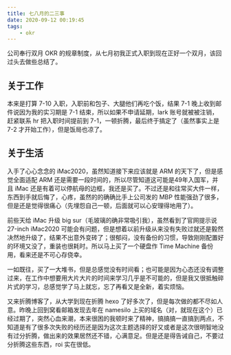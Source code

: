 ```yaml
---
title: 七八月的二三事
date: 2020-09-12 00:19:45
tags:
    - okr
---
```


公司奉行双月 OKR  的规章制度，从七月初我正式入职到现在正好一个双月，该回过头去做些总结了。

## 关于工作

本来是打算 7-10 入职，入职前和包子、大腿他们再吃个饭，结果 7-1 晚上收到邮件说因为我的实习期是 7-1 结束，所以如果不申请延期，lark 账号就被被注销，赶紧联系 hr 把入职时间提前到 7-1，一顿折腾，最后终于搞定了（虽然事实上是 7-2 才开始工作），但是饭局也凉了。

## 关于生活

入手了心心念念的 iMac2020，虽然知道接下来应该就是 ARM 的天下了，但是感觉全面适配 ARM 还是需要一段时间的，所以尽管知道这可能是49年入国军，并且 iMac 还是有着可以停航母的边框，我还是买了。不过还是和往常买大件一样，东西到手就后悔了，心疼，虽然的的确确比手上公司发的 MBP 性能强劲了很多，但是还是觉得很痛心（先埋怨自己一顿，后面就可以心安理得地用了）。

前些天给 iMac 升级 big sur（毛玻璃的确非常吸引我），虽然看到了官网提示说 27-inch iMac2020 可能会有问题，但是想着以前升级从来没有失败过就还是毅然决然地升级了，结果不出意外变砖了；很郁闷，没有备份的习惯，导致刚刚配置好的环境又没了，重装也很耗时。所以马上买了一个硬盘作 Time Machine 备份用，看来还是不可心存侥幸。

一如既往，买了一大堆书，但是总感觉没有时间看；也可能是因为心态还没有调整过来，在工作中想要用大片大片的时间来学习几乎是不可能的，但是我又很抵触碎片式的学习，总感觉学了马上就忘，忘了再看又是全新，着实烦恼。

又来折腾博客了，从大学到现在折腾 hexo 了好多次了，但是每次做的都不尽如人意。昨晚上回到窝看邮箱发现去年在 namesilo 上买的域名（对，就现在这个）已经过期了，突然心血来潮，本来很困的我顿时来了精神，搞搞搞一直搞到两点，不知道是有了很多次失败的经历还是因为这次主题选择的好又或者是这次很明智地没有过分折腾，做出来的效果居然还不错，心满意足。但是还是得告诫自己，不要过分折腾这些东西，roi 实在很低。
